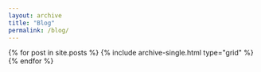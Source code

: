 ```yaml
---
layout: archive
title: "Blog"
permalink: /blog/
---
```


<div class="grid__wrapper">
  {% for post in site.posts %}
    {% include archive-single.html type="grid" %}
  {% endfor %}
</div>
